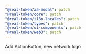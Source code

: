 ```yaml
---
"@real-token/aa-modal": patch
"@real-token/core": patch
"@real-token/i18n-locales": patch
"@real-token/types": patch
"@real-token/ui-components": patch
"@real-token/web3": patch
---
```


Add ActionButton, new network logo
